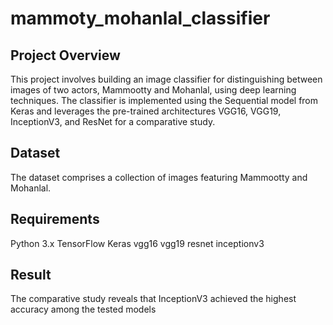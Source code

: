 # mammoty_mohanlal_classifier
## Project Overview
This project involves building an image classifier for distinguishing between images of two  actors, Mammootty and Mohanlal, using deep learning techniques. The classifier is implemented using the Sequential model from Keras and leverages the pre-trained architectures VGG16, VGG19, InceptionV3, and ResNet for a comparative study.
## Dataset
The dataset comprises a collection of images featuring Mammootty and Mohanlal. 
## Requirements
Python 3.x
TensorFlow
Keras
vgg16
vgg19
resnet
inceptionv3
## Result
The comparative study reveals that InceptionV3 achieved the highest accuracy among the tested models

